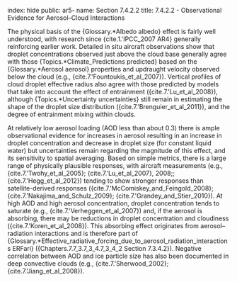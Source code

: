 index: hide
public: ar5-
name: Section 7.4.2.2
title: 7.4.2.2 - Observational Evidence for Aerosol–Cloud Interactions

The physical basis of the {Glossary.*Albedo albedo} effect is fairly well understood, with research since {cite.1.'IPCC_2007 AR4} generally reinforcing earlier work. Detailed in situ aircraft observations show that droplet concentrations observed just above the cloud base generally agree with those {Topics.*Climate_Predictions predicted} based on the {Glossary.*Aerosol aerosol} properties and updraught velocity observed below the cloud (e.g., {cite.7.'Fountoukis_et_al_2007}). Vertical profiles of cloud droplet effective radius also agree with those predicted by models that take into account the effect of entrainment ({cite.7.'Lu_et_al_2008}), although {Topics.*Uncertainty uncertainties} still remain in estimating the shape of the droplet size distribution ({cite.7.'Brenguier_et_al_2011}), and the degree of entrainment mixing within clouds.

At relatively low aerosol loading (AOD less than about 0.3) there is ample observational evidence for increases in aerosol resulting in an increase in droplet concentration and decrease in droplet size (for constant liquid water) but uncertainties remain regarding the magnitude of this effect, and its sensitivity to spatial averaging. Based on simple metrics, there is a large range of physically plausible responses, with aircraft measurements (e.g., {cite.7.'Twohy_et_al_2005}; {cite.7.'Lu_et_al_2007}, 2008;; {cite.7.'Hegg_et_al_2012}) tending to show stronger responses than satellite-derived responses ({cite.7.'McComiskey_and_Feingold_2008}; {cite.7.'Nakajima_and_Schulz_2009}; {cite.7.'Grandey_and_Stier_2010}). At high AOD and high aerosol concentration, droplet concentration tends to saturate (e.g., {cite.7.'Verheggen_et_al_2007}) and, if the aerosol is absorbing, there may be reductions in droplet concentration and cloudiness ({cite.7.'Koren_et_al_2008}). This absorbing effect originates from aerosol–radiation interactions and is therefore part of {Glossary.*Effective_radiative_forcing_due_to_aerosol_radiation_interactions ERFari} ({Chapters.7.7_3.7_3_4.7_3_4_2 Section 7.3.4.2}). Negative correlation between AOD and ice particle size has also been documented in deep convective clouds (e.g., {cite.7.'Sherwood_2002}; {cite.7.'Jiang_et_al_2008}).
